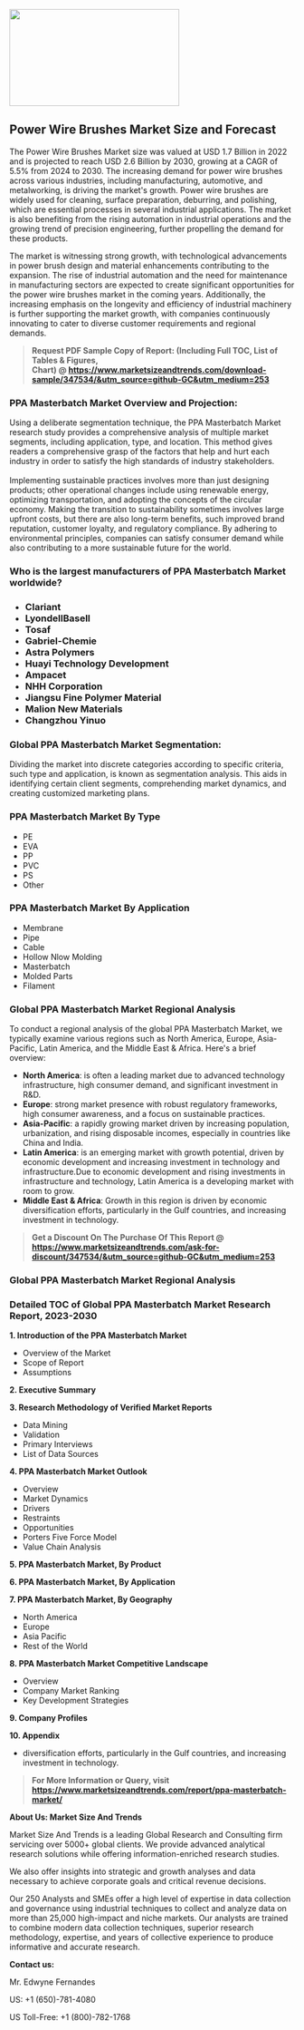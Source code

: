 <p><img class="alignnone size-medium wp-image-20088" src="https://ffe5etoiles.com/wp-content/uploads/2024/12/MST1-300x171.png" alt="" width="300" height="171" /></p><h2>Power Wire Brushes Market Size and Forecast</h2><p>The Power Wire Brushes Market size was valued at USD 1.7 Billion in 2022 and is projected to reach USD 2.6 Billion by 2030, growing at a CAGR of 5.5% from 2024 to 2030. The increasing demand for power wire brushes across various industries, including manufacturing, automotive, and metalworking, is driving the market's growth. Power wire brushes are widely used for cleaning, surface preparation, deburring, and polishing, which are essential processes in several industrial applications. The market is also benefiting from the rising automation in industrial operations and the growing trend of precision engineering, further propelling the demand for these products.</p><p>The market is witnessing strong growth, with technological advancements in power brush design and material enhancements contributing to the expansion. The rise of industrial automation and the need for maintenance in manufacturing sectors are expected to create significant opportunities for the power wire brushes market in the coming years. Additionally, the increasing emphasis on the longevity and efficiency of industrial machinery is further supporting the market growth, with companies continuously innovating to cater to diverse customer requirements and regional demands.</p></p><blockquote id="" class=""><strong>Request PDF Sample Copy of Report: (Including Full TOC, List of Tables &amp; Figures, Chart)&nbsp;@&nbsp;<strong><a href="https://www.marketsizeandtrends.com/download-sample/347534/&utm_source=github-GC&utm_medium=253" target="_blank">https://www.marketsizeandtrends.com/download-sample/347534/&utm_source=github-GC&utm_medium=253</a></strong></strong></blockquote><h3 id="" class="">PPA Masterbatch Market&nbsp;Overview and Projection:</h3><p id="" class="">Using a deliberate segmentation technique, the PPA Masterbatch Market research study provides a comprehensive analysis of multiple market segments, including application, type, and location. This method gives readers a comprehensive grasp of the factors that help and hurt each industry in order to satisfy the high standards of industry stakeholders. <br /> <br />Implementing sustainable practices involves more than just designing products; other operational changes include using renewable energy, optimizing transportation, and adopting the concepts of the circular economy. Making the transition to sustainability sometimes involves large upfront costs, but there are also long-term benefits, such improved brand reputation, customer loyalty, and regulatory compliance. By adhering to environmental principles, companies can satisfy consumer demand while also contributing to a more sustainable future for the world.</p><h3 id="" class="">Who is the largest manufacturers of&nbsp;PPA Masterbatch Market worldwide?</h3><h3 class=""><p><ul><li>Clariant </li><li> LyondellBasell </li><li> Tosaf </li><li> Gabriel-Chemie </li><li> Astra Polymers </li><li> Huayi Technology Development </li><li> Ampacet </li><li> NHH Corporation </li><li> Jiangsu Fine Polymer Material </li><li> Malion New Materials </li><li> Changzhou Yinuo</li></ul></p></h3><h3 id="" class="">Global&nbsp;PPA Masterbatch Market Segmentation:</h3><p id="" class="">Dividing the market into discrete categories according to specific criteria, such type and application, is known as segmentation analysis. This aids in identifying certain client segments, comprehending market dynamics, and creating customized marketing plans.</p><h3 id="" class="">PPA Masterbatch Market&nbsp;By Type</h3><p><p><ul><li>PE</li><li> EVA</li><li> PP</li><li> PVC</li><li> PS</li><li> Other</p></li></ul></p></p><h3 id="" class="">PPA Masterbatch Market&nbsp;By Application</h3><p class=""><p><ul><li>Membrane</li><li> Pipe</li><li> Cable</li><li> Hollow Nlow Molding</li><li> Masterbatch</li><li> Molded Parts</li><li> Filament</li></ul></p></p><h3 id="" class="">Global PPA Masterbatch Market Regional Analysis</h3><p id="" class="">To conduct a regional analysis of the global PPA Masterbatch Market, we typically examine various regions such as North America, Europe, Asia-Pacific, Latin America, and the Middle East &amp; Africa. Here's a brief overview:</p><ul><li><strong>North America</strong>: is often a leading market due to advanced technology infrastructure, high consumer demand, and significant investment in R&amp;D.</li><li><strong>Europe</strong>: strong market presence with robust regulatory frameworks, high consumer awareness, and a focus on sustainable practices.</li><li><strong>Asia-Pacific</strong>: a rapidly growing market driven by increasing population, urbanization, and rising disposable incomes, especially in countries like China and India.</li><li><strong>Latin America</strong>: is an emerging market with growth potential, driven by economic development and increasing investment in technology and infrastructure.Due to economic development and rising investments in infrastructure and technology, Latin America is a developing market with room to grow.</li><li><strong>Middle East &amp; Africa</strong>: Growth in this region is driven by economic diversification efforts, particularly in the Gulf countries, and increasing investment in technology.</li></ul><blockquote id="" class=""><strong>Get a Discount On The Purchase Of This Report @ <strong><a href="https://www.marketsizeandtrends.com/ask-for-discount/347534/&utm_source=github-GC&utm_medium=253" target="_blank">https://www.marketsizeandtrends.com/ask-for-discount/347534/&utm_source=github-GC&utm_medium=253</a></strong></strong></blockquote><h3 id="" class="">Global PPA Masterbatch Market Regional Analysis</h3><h3 id="" class="">Detailed TOC of Global PPA Masterbatch Market Research Report, 2023-2030</h3><p id="" class=""><strong>1. Introduction of the PPA Masterbatch Market</strong></p><ul><li>Overview of the Market</li><li>Scope of Report</li><li>Assumptions</li></ul><p id="" class=""><strong>2. Executive Summary</strong></p><p id="" class=""><strong>3. Research Methodology of Verified Market Reports</strong></p><ul><li>Data Mining</li><li>Validation</li><li>Primary Interviews</li><li>List of Data Sources</li></ul><p id="" class=""><strong>4. PPA Masterbatch Market Outlook</strong></p><ul><li>Overview</li><li>Market Dynamics</li><li>Drivers</li><li>Restraints</li><li>Opportunities</li><li>Porters Five Force Model</li><li>Value Chain Analysis</li></ul><p id="" class=""><strong>5. PPA Masterbatch Market, By Product</strong></p><p id="" class=""><strong>6. PPA Masterbatch Market, By Application</strong></p><p id="" class=""><strong>7. PPA Masterbatch Market, By Geography</strong></p><ul><li>North America</li><li>Europe</li><li>Asia Pacific</li><li>Rest of the World</li></ul><p id="" class=""><strong>8. PPA Masterbatch Market Competitive Landscape</strong></p><ul><li>Overview</li><li>Company Market Ranking</li><li>Key Development Strategies</li></ul><p id="" class=""><strong>9. Company Profiles</strong></p><p id="" class=""><strong>10. Appendix</strong></p><ul><li>diversification efforts, particularly in the Gulf countries, and increasing investment in technology.</li></ul><blockquote id="" class=""><strong>For More Information or Query, visit <strong><strong><a href="https://www.marketsizeandtrends.com/report/ppa-masterbatch-market/" target="_blank">https://www.marketsizeandtrends.com/report/ppa-masterbatch-market/</a></strong></strong></strong></blockquote><p id="" class=""><strong>About Us: Market Size And Trends</strong></p><p id="" class="">Market Size And Trends is a leading Global Research and Consulting firm servicing over 5000+ global clients. We provide advanced analytical research solutions while offering information-enriched research studies.</p><p id="" class="">We also offer insights into strategic and growth analyses and data necessary to achieve corporate goals and critical revenue decisions.</p><p id="" class="">Our 250 Analysts and SMEs offer a high level of expertise in data collection and governance using industrial techniques to collect and analyze data on more than 25,000 high-impact and niche markets. Our analysts are trained to combine modern data collection techniques, superior research methodology, expertise, and years of collective experience to produce informative and accurate research.</p><p id="" class=""><strong>Contact us:</strong></p><p id="" class="">Mr. Edwyne Fernandes</p><p id="" class="">US: +1 (650)-781-4080</p><p id="" class="">US Toll-Free: +1 (800)-782-1768</p>
